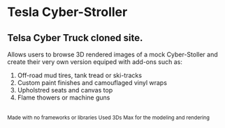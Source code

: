 # Tesla Cyber-Stroller

<h2>Telsa Cyber Truck cloned site.</h2>

Allows users to browse 3D rendered images of a mock Cyber-Stoller and create their very own version equiped with add-ons such as:
<ol>
<li>Off-road mud tires, tank tread or ski-tracks</li>
<li>Custom paint finishes and camouflaged vinyl wraps</li>
<li>Upholstred seats and canvas top</li>
<li>Flame thowers or machine guns</li>
</ol>
<br>
<small>
Made with no frameworks or libraries 
Used 3Ds Max for the modeling and rendering
</small>
